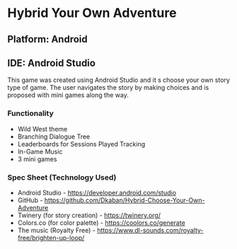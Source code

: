 # Hybrid Your Own Adventure

## Platform: Android
## IDE: Android Studio
This game was created using Android Studio and it s choose your own story type of game.
The user navigates the story by making choices and is proposed with mini games along the way.

### Functionality
- Wild West theme
- Branching Dialogue Tree
- Leaderboards for Sessions Played Tracking
- In-Game Music
- 3 mini games

### Spec Sheet (Technology Used)
- Android Studio - https://developer.android.com/studio
- GitHub - https://github.com/Dkaban/Hybrid-Choose-Your-Own-Adventure
- Twinery (for story creation) - https://twinery.org/
- Colors.co (for color palette) - https://coolors.co/generate
- The music (Royalty Free) - https://www.dl-sounds.com/royalty-free/brighten-up-loop/
